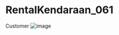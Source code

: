# RentalKendaraan_061

Customer
![image](https://user-images.githubusercontent.com/63484185/140236157-214c03ab-56b6-43ed-9f79-b250d7604470.png)
